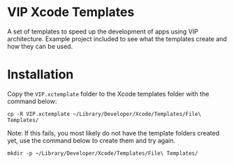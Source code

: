 # VIP Xcode Templates

A set of templates to speed up the development of apps using VIP architecture.
Example project included to see what the templates create and how they can be used.

# Installation

Copy the `VIP.xctemplate` folder to the Xcode templates folder with the command below:

```shell
cp -R VIP.xctemplate ~/Library/Developer/Xcode/Templates/File\ Templates/
```

Note: If this fails, you most likely do not have the template folders created yet, use the command below to create them and try again.

```shell
mkdir -p ~/Library/Developer/Xcode/Templates/File\ Templates/
```

